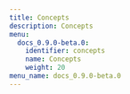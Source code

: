 ```yaml
---
title: Concepts
description: Concepts
menu:
  docs_0.9.0-beta.0:
    identifier: concepts
    name: Concepts
    weight: 20
menu_name: docs_0.9.0-beta.0
---
```

